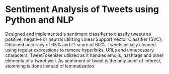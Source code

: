 # Sentiment Analysis of Tweets using Python and NLP

Designed and implemented a sentiment classifier to classify tweets as positive, negative or neutral utilizing
Linear Support Vector Classifier (SVC); Obtained accuracy of 63% and f1-score of 60%. Tweets initially
cleaned using regular expressions to remove hyperlinks, URLs and unnecessary characters. TweetTokenizer
utilized as it handles emojis, hashtags and other elements of a tweet well. As sentiment of tweet is the only
point of interest, stemming is done instead of lemmatization
